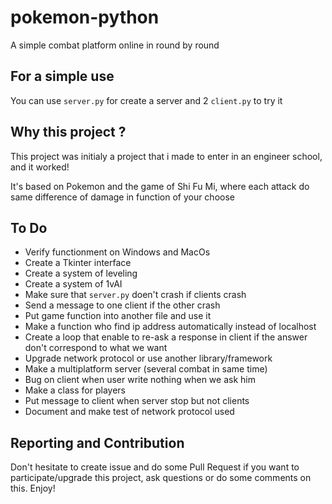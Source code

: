 # pokemon-python

A simple combat platform online in round by round

## For a simple use

You can use `server.py` for create a server and 2 `client.py` to try it

## Why this project ?

This project was initialy a project that i made to enter in an engineer school, and it worked! 

It's based on Pokemon and the game of Shi Fu Mi, where each attack do same difference of damage in function of your choose

## To Do

- Verify functionment on Windows and MacOs
- Create a Tkinter interface
- Create a system of leveling
- Create a system of 1vAI
- Make sure that `server.py` doen't crash if clients crash
- Send a message to one client if the other crash
- Put game function into another file and use it
- Make a function who find ip address automatically instead of localhost
- Create a loop that enable to re-ask a response in client if the answer don't correspond to what we want
- Upgrade network protocol or use another library/framework
- Make a multiplatform server (several combat in same time)
- Bug on client when user write nothing when we ask him
- Make a class for players
- Put message to client when server stop but not clients
- Document and make test of network protocol used

## Reporting and Contribution

Don't hesitate to create issue and do some Pull Request if you want to participate/upgrade this project, ask questions or do some comments on this. Enjoy!